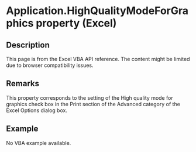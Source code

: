 # Application.HighQualityModeForGraphics property (Excel)

## Description
This page is from the Excel VBA API reference. The content might be limited due to browser compatibility issues.

## Remarks
This property corresponds to the setting of the High quality mode for graphics check box in the Print section of the Advanced category of the Excel Options dialog box.

## Example
No VBA example available.
